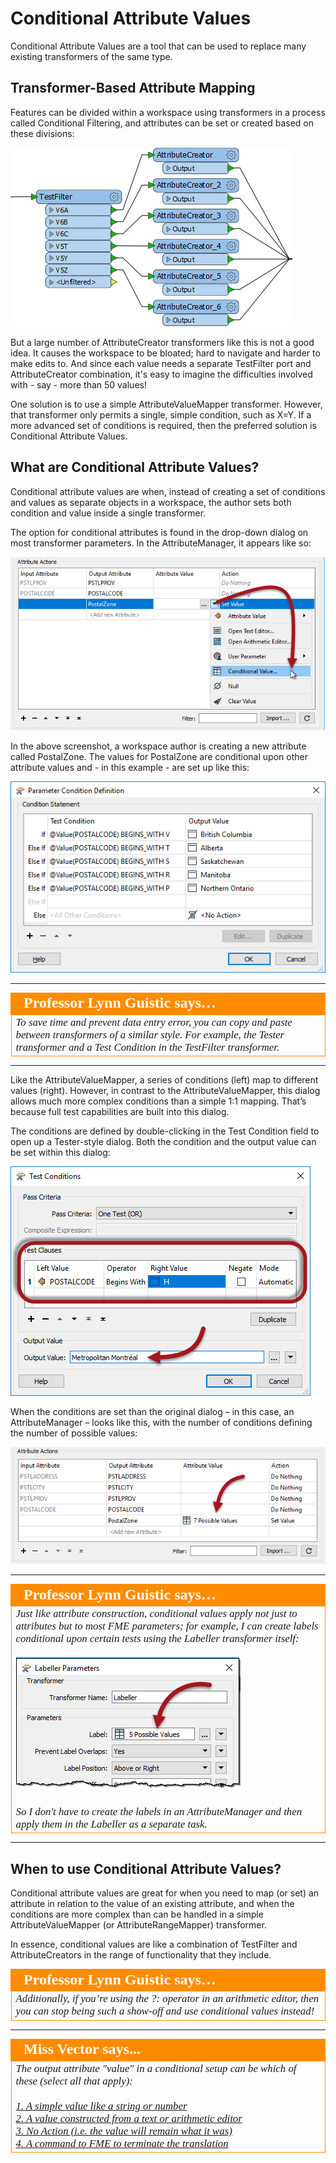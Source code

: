 # Conditional Attribute Values

Conditional Attribute Values are a tool that can be used to replace many existing transformers of the same type.

## Transformer-Based Attribute Mapping ##

Features can be divided within a workspace using transformers in a process called Conditional Filtering, and attributes can be set or created based on these divisions:

![](./Images/Img1.008.ConditionalWithTransformers.png)

But a large number of AttributeCreator transformers like this is not a good idea. It causes the workspace to be bloated; hard to navigate and harder to make edits to. And since each value needs a separate TestFilter port and AttributeCreator combination, it's easy to imagine the difficulties involved with - say - more than 50 values! 

One solution is to use a simple AttributeValueMapper transformer. However, that transformer only permits a single, simple condition, such as X=Y. If a more advanced set of conditions is required, then the preferred solution is Conditional Attribute Values.

## What are Conditional Attribute Values? ##

Conditional attribute values are when, instead of creating a set of conditions and values as separate objects in a workspace, the author sets both condition and value inside a single transformer.

The option for conditional attributes is found in the drop-down dialog on most transformer parameters. In the AttributeManager, it appears like so:

![](./Images/Img1.009.ConditionalOnMenu.png) <!-- *** Update Screenshot--> 

In the above screenshot, a workspace author is creating a new attribute called PostalZone. The values for PostalZone are conditional upon other attribute values and - in this example - are set up like this:

![](./Images/Img1.010.ConditionalDialog.png) <!-- *** Update Screenshot-->

---
<!-- ***  Possibly adjust positioning of the tip -->
<table style="border-spacing: 0px">
<tr>
<td style="vertical-align:middle;background-color:darkorange;border: 2px solid darkorange">
<i class="fa fa-quote-left fa-lg fa-pull-left fa-fw" style="color:white;padding-right: 12px;vertical-align:text-top"></i>
<span style="color:white;font-size:x-large;font-weight: bold;font-family:serif">Professor Lynn Guistic says…</span>
</td>
</tr>

<tr>
<td style="border: 1px solid darkorange">
<span style="font-family:serif; font-style:italic; font-size:larger">
To save time and prevent data entry error, you can copy and paste between transformers of a similar style. For example, the Tester transformer and a Test Condition in the TestFilter transformer.</span>
</td>
</tr>
</table>

---


Like the AttributeValueMapper, a series of conditions (left) map to different values (right). However, in contrast to the AttributeValueMapper, this dialog allows much more complex conditions than a simple 1:1 mapping. That’s because full test capabilities are built into this dialog.

The conditions are defined by double-clicking in the Test Condition field to open up a Tester-style dialog. Both the condition and the output value can be set within this dialog:

![](./Images/Img1.011.ConditionalTestDialog.png) <!--Update Screenshot-->


When the conditions are set than the original dialog – in this case, an AttributeManager – looks like this, with the number of conditions defining the number of possible values:

![](./Images/Img1.012.ConditionalConditionsSet.png) <!-- Update Screenshot-->

---

<table style="border-spacing: 0px">
<tr>
<td style="vertical-align:middle;background-color:darkorange;border: 2px solid darkorange">
<i class="fa fa-quote-left fa-lg fa-pull-left fa-fw" style="color:white;padding-right: 12px;vertical-align:text-top"></i>
<span style="color:white;font-size:x-large;font-weight: bold;font-family:serif">Professor Lynn Guistic says…</span>
</td>
</tr>

<tr>
<td style="border: 1px solid darkorange">
<span style="font-family:serif; font-style:italic; font-size:larger">
Just like attribute construction, conditional values apply not just to attributes but to most FME parameters; for example, I can create labels conditional upon certain tests using the Labeller transformer itself:
<br><br><img src="./Images/Img1.013.ConditionalParameter.png">
<br><br>So I don't have to create the labels in an AttributeManager and then apply them in the Labeller as a separate task.</span>
</td>
</tr>
</table>

---



## When to use Conditional Attribute Values? ##

Conditional attribute values are great for when you need to map (or set) an attribute in relation to the value of an existing attribute, and when the conditions are more complex than can be handled in a simple AttributeValueMapper (or AttributeRangeMapper) transformer.

In essence, conditional values are like a combination of TestFilter and AttributeCreators in the range of functionality that they include.
 

<table style="border-spacing: 0px">
<tr>
<td style="vertical-align:middle;background-color:darkorange;border: 2px solid darkorange">
<i class="fa fa-quote-left fa-lg fa-pull-left fa-fw" style="color:white;padding-right: 12px;vertical-align:text-top"></i>
<span style="color:white;font-size:x-large;font-weight: bold;font-family:serif">Professor Lynn Guistic says…</span>
</td>
</tr>

<tr>
<td style="border: 1px solid darkorange">
<span style="font-family:serif; font-style:italic; font-size:larger">
Additionally, if you’re using the ?: operator in an arithmetic editor, then you can stop being such a show-off and use conditional values instead!
</span>
</td>
</tr>
</table>



---

<!--Person X Says Section-->

<table style="border-spacing: 0px">
<tr>
<td style="vertical-align:middle;background-color:darkorange;border: 2px solid darkorange">
<i class="fa fa-quote-left fa-lg fa-pull-left fa-fw" style="color:white;padding-right: 12px;vertical-align:text-top"></i>
<span style="color:white;font-size:x-large;font-weight: bold;font-family:serif">Miss Vector says...</span>
</td>
</tr>

<tr>
<td style="border: 1px solid darkorange">
<span style="font-family:serif; font-style:italic; font-size:larger">
The output attribute "value" in a conditional setup can be which of these (select all that apply):
<br><br><a href="http://52.73.3.37/fmedatastreaming/Manual/QAResponse2017.fmw?chapter=15&question=2&answer=1&DestDataset_TEXTLINE=C%3A%5CFMEOutput%5CQAResponse.html">1. A simple value like a string or number</a>
<br><a href="http://52.73.3.37/fmedatastreaming/Manual/QAResponse2017.fmw?chapter=15&question=2&answer=2&DestDataset_TEXTLINE=C%3A%5CFMEOutput%5CQAResponse.html">2. A value constructed from a text or arithmetic editor</a>
<br><a href="http://52.73.3.37/fmedatastreaming/Manual/QAResponse2017.fmw?chapter=15&question=2&answer=3&DestDataset_TEXTLINE=C%3A%5CFMEOutput%5CQAResponse.html">3. No Action (i.e. the value will remain what it was)</a>
<br><a href="http://52.73.3.37/fmedatastreaming/Manual/QAResponse2017.fmw?chapter=15&question=2&answer=4&DestDataset_TEXTLINE=C%3A%5CFMEOutput%5CQAResponse.html">4. A command to FME to terminate the translation</a>
</td>
</tr>
</table>
